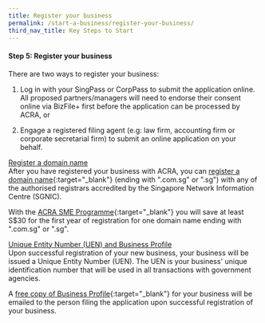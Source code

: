 ```yaml
---
title: Register your business
permalink: /start-a-business/register-your-business/
third_nav_title: Key Steps to Start
---
```


#### Step 5: Register your business

There are two ways to register your business:

1) Log in with your SingPass or CorpPass to submit the application online. All proposed partners/managers will need to endorse their consent online via BizFile+ first before the application can be processed by ACRA, or

2) Engage a registered filing agent (e.g: law firm, accounting firm or corporate secretarial firm) to submit an online application on your behalf.

<u>Register a domain name</u>
<br>After you have registered your business with ACRA, you can [register a domain name](https://www.sgnic.sg/){:target="_blank"} (ending with ".com.sg" or ".sg") with any of the authorised registrars accredited by the Singapore Network Information Centre (SGNIC).

With the [ACRA SME Programme](https://www.sgnic.sg/smepromotion-2.html){:target="_blank"} you will save at least S$30 for the first year of registration for one domain name ending with ".com.sg" or ".sg".

<u>Unique Entity Number (UEN) and Business Profile</u>
<br>Upon successful registration of your new business, your business will be issued a Unique Entity Number (UEN). The UEN is your business' unique identification number that will be used in all transactions with government agencies.

A [free copy of Business Profile](https://www.acra.gov.sg/about-bizfile/updates-and-announcements/provision-of-free-business-profiles){:target="_blank"} for your business will be emailed to the person filing the application upon successful registration of your business.